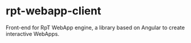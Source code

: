 # rpt-webapp-client

Front-end for RpT WebApp engine, a library based on Angular to create interactive WebApps.
